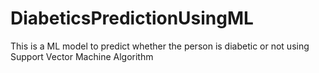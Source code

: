 # DiabeticsPredictionUsingML
This is a ML model to predict whether the person is diabetic or not using Support Vector Machine Algorithm 
